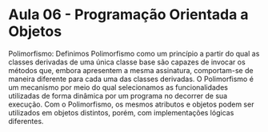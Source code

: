# Aula 06 - Programação Orientada a Objetos

Polimorfismo:
Definimos Polimorfismo como um princípio a partir do qual as classes derivadas de uma única classe base são capazes de invocar os métodos que, embora apresentem a mesma assinatura, comportam-se de maneira diferente para cada uma das classes derivadas. O Polimorfismo é um mecanismo por meio do qual selecionamos as funcionalidades utilizadas de forma dinâmica por um programa no decorrer de sua execução. Com o Polimorfismo, os mesmos atributos e objetos podem ser utilizados em objetos distintos, porém, com implementações lógicas diferentes.
